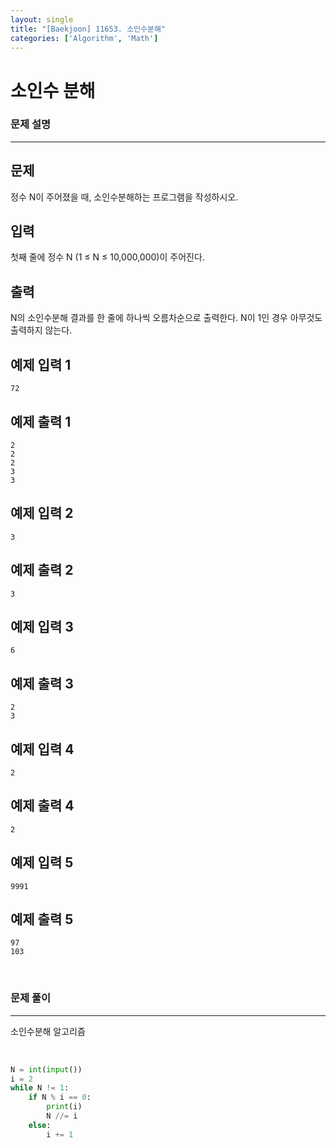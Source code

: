 ```yaml
---
layout: single
title: "[Baekjoon] 11653. 소인수분해"
categories: ['Algorithm', 'Math']
---
```




# 소인수 분해

### 문제 설명

---

## 문제

정수 N이 주어졌을 때, 소인수분해하는 프로그램을 작성하시오.

## 입력

첫째 줄에 정수 N (1 ≤ N ≤ 10,000,000)이 주어진다.

## 출력

N의 소인수분해 결과를 한 줄에 하나씩 오름차순으로 출력한다. N이 1인 경우 아무것도 출력하지 않는다.

## 예제 입력 1 

```
72
```

## 예제 출력 1 

```
2
2
2
3
3
```

## 예제 입력 2 

```
3
```

## 예제 출력 2 

```
3
```

## 예제 입력 3 

```
6
```

## 예제 출력 3 

```
2
3
```

## 예제 입력 4 

```
2
```

## 예제 출력 4 

```
2
```

## 예제 입력 5 

```
9991
```

## 예제 출력 5 

```
97
103
```

<br>

### 문제 풀이

---

소인수분해 알고리즘

<br>

```python
N = int(input())
i = 2
while N != 1:
    if N % i == 0:
        print(i)
        N //= i
    else:
        i += 1
```
